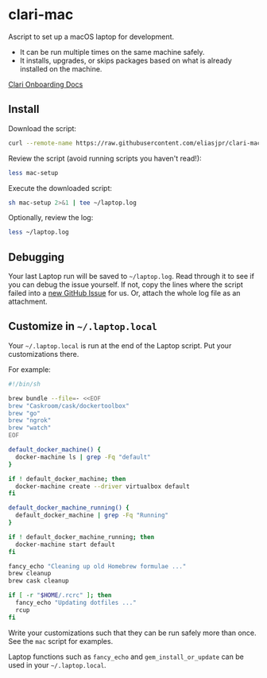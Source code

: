 # clari-mac

Ascript to set up a macOS laptop for development.

- It can be run multiple times on the same machine safely.
- It installs, upgrades, or skips packages based on what is already installed on the machine.

[Clari Onboarding Docs](https://docs.google.com/document/d/1cVKqh6ouGiacjR_bIpaR8IFIn4ysw8Xnrldl2y_Trlo/edit#)

Install
-------

Download the script:

```sh
curl --remote-name https://raw.githubusercontent.com/eliasjpr/clari-mac/main/mac-setup
```

Review the script (avoid running scripts you haven't read!):

```sh
less mac-setup
```

Execute the downloaded script:

```sh
sh mac-setup 2>&1 | tee ~/laptop.log
```

Optionally, review the log:

```sh
less ~/laptop.log
```

Debugging
---------

Your last Laptop run will be saved to `~/laptop.log`.
Read through it to see if you can debug the issue yourself.
If not, copy the lines where the script failed into a
[new GitHub Issue](https://github.com/eliasjpr/clari-mac/issues/new) for us.
Or, attach the whole log file as an attachment.

Customize in `~/.laptop.local`
------------------------------

Your `~/.laptop.local` is run at the end of the Laptop script.
Put your customizations there.

For example:

```sh
#!/bin/sh

brew bundle --file=- <<EOF
brew "Caskroom/cask/dockertoolbox"
brew "go"
brew "ngrok"
brew "watch"
EOF

default_docker_machine() {
  docker-machine ls | grep -Fq "default"
}

if ! default_docker_machine; then
  docker-machine create --driver virtualbox default
fi

default_docker_machine_running() {
  default_docker_machine | grep -Fq "Running"
}

if ! default_docker_machine_running; then
  docker-machine start default
fi

fancy_echo "Cleaning up old Homebrew formulae ..."
brew cleanup
brew cask cleanup

if [ -r "$HOME/.rcrc" ]; then
  fancy_echo "Updating dotfiles ..."
  rcup
fi
```

Write your customizations such that they can be run safely more than once.
See the `mac` script for examples.

Laptop functions such as `fancy_echo` and
`gem_install_or_update`
can be used in your `~/.laptop.local`.

